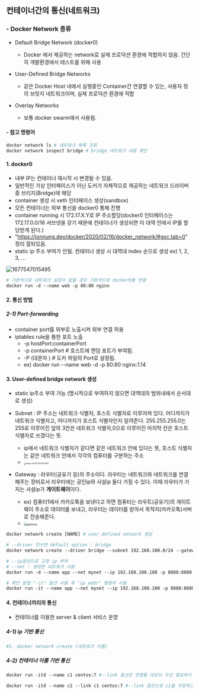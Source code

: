 ## 컨테이너간의 통신(네트워크)

### - Docker Network 종류

- Default Bridge Network (docker0)

  - Docker 에서 제공하는 network로 실제 프로덕션 환경에 적합하지 않음. 간단히 개발환경에서 테스트를 위해 사용
- User-Defined Bridge Networks

  - 같은 Docker Host 내에서 실행중인 Container간 연결할 수 있는, 사용자 정의 브릿지 네트워크이며, 실제 프로덕션 환경에 적합
- Overlay Networks

  - 보통 docker swarm에서 사용됨.

#### - 참고 명령어

```dockerfile
docker network ls # 네트워크 목록 조회
docker network inspect bridge # bridge 네트워크 내용 확인
```

#### 1. docker0  

- 내부 IP는 컨테이너 재시작 시 변경될 수 있음.
- 일반적인 가상 인터페이스가 아닌 도커가 자체적으로 제공하는 네트워크 드라이버 중 브리지(Bridge)에 해당
- container 생성 시 veth 인터페이스 생성(sandbox)
- 모든 컨테이너는 외부 통신을 docker0 통해 진행
- container running 시 172.17.X.Y로 IP 주소할당(docker0 인터페이스는 172.17.0.0/16 서브넷을 갖기 때문에 컨테이너가 생성되면 이 대역 안에서 IP를 할당받게 된다.)
- "https://jonnung.dev/docker/2020/02/16/docker_network/#gsc.tab=0" 정리 잘되있음.
- static ip 주소 부여가 안됨. 컨테이너 생성 시 대역대 index 순으로 생성 ex) 1, 2, 3, ...

![1677547015495](image/도커_컨테이너간통신(네트워크)/1677547015495.png)

```dockerfile
# 기본적으로 네트워크 설정이 없을 경우 기본적으로 docker0를 연결 
docker run -d --name web -p 80:80 nginx 

```

#### 2. 통신 방법

##### 2-1) Port-forwarding

- container port를 외부로 노출시켜 외부 연결 허용
- iptables rule을 통한 포트 노출
  - -p hostPort:containerPort
  - -p containerPort # 호스트에 랜덤 포트가 부여됨.
  - -P (대문자 ) # 도커 파일의 Port로 설정됨.
  - ex) docker run --name web -d -p 80:80 nginx:1.14

#### 3. User-defined bridge network 생성

- static ip주소 부여 가능 (명시적으로 부여하지 않으면 대역대의 범위내에서 순서대로 생성)
- Subnet : IP 주소는 네트워크 식별자, 호스트 식별자로 이루어져 있다. 어디까지가 네트워크 식별자고, 어디까지가 호스트 식별자인지 알려준다. 255.255.255.0는 255로 이루어진 앞의 3칸은 네트워크 식별자,0으로 이루어진 마지막 칸은 호스트 식별자로 쓰겠다는 뜻.
  - ip에서 네트워크 식별자가 같다면 같은 네트워크 안에 있다는 뜻, 호스트 식별자는 같은 네트워크 안에서 각각의 컴퓨터를 구분하는 주소
  - <img src="C:\Users\User\AppData\Roaming\Typora\typora-user-images\image-20230228125841669.png" alt="image-20230228125841669" style="zoom:33%;" />

- Gateway : 라우터(공유기 등)의 주소이다. 라우터는 네트워크와 네트워크를 연결해주는 장비로서 라우터에는 공인ip와 사설ip 둘다 가질 수 있다. 이때 라우터가 가지는 사설ip가 **게이트웨이**이다.
  - ex) 컴퓨터1에서 카카오톡을 보낸다고 하면 컴퓨터는 라우트(공유기)의 게이트웨이 주소로 데이터를 보내고, 라우터는 데이터를 받아서 목적지(카카오톡)서버로 전송해준다. 
  - <img src=".\images\docker\gateway.PNG" alt="gateway" style="zoom:50%;" />


```dockerfile
docker network create [NAME] # user defined network 생성

# --driver 안쓰면 default option : bridge
docker network create --driver bridge --subnet 192.168.100.0/24 --gateway 192.168.100.254 mynet # mynet : 네트워크 이름

# --ip옵션으로 고정 ip 부여
# --net : 생성한 네트워크 사용
docker run -d --name app --net mynet --ip 192.168.100.100 -p 8080:8080 busybox

# 확인 방법 "-it" 옵션 사용 후 "ip addr" 명령어 사용
docker run -it --name app --net mynet --ip 192.168.100.100 -p 8080:8080 busybox
```

#### 4. 컨테이너끼리의 통신

- 컨테이너를 이용한 server & client 서비스 운영

##### 4-1) ip 기반 통신

```dockerfile
#1. docker network create [네트워크 이름] 


```



##### 4-2) 컨테이너 이름 기반 통신

```dockerfile
docker run -itd --name c1 centos:7 #--link 옵션은 연결될 대상이 우선 필요하기 때문에 c1 컨테이너를 한 개 생성한다.

docker run -itd --name c2 --link c1 centos:7 #--link 옵션으로 c1을 지정하고 c2 컨테이너를 생성한다.
```

